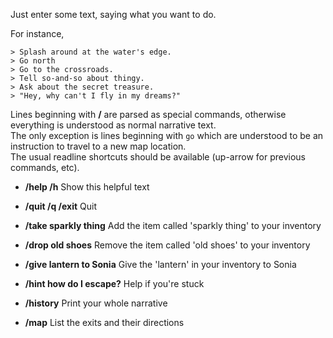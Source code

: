 Just enter some text, saying what you want to do.

For instance,
```
> Splash around at the water's edge.
> Go north
> Go to the crossroads.
> Tell so-and-so about thingy.
> Ask about the secret treasure.
> "Hey, why can't I fly in my dreams?"
```

Lines beginning with **/** are parsed as special commands, otherwise everything is understood as normal narrative text.  
The only exception is lines beginning with `go` which are understood to be an instruction to travel to a new map location.  
The usual readline shortcuts should be available (up-arrow for previous commands, etc).

- **/help /h**                   Show this helpful text
- **/quit /q /exit**             Quit

- **/take sparkly thing**        Add the item called 'sparkly thing' to your inventory
- **/drop old shoes**            Remove the item called 'old shoes' to your inventory
- **/give lantern to Sonia**     Give the 'lantern' in your inventory to Sonia

- **/hint how do I escape?**     Help if you're stuck
- **/history**                   Print your whole narrative
- **/map**                       List the exits and their directions
